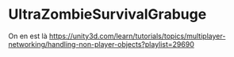 # UltraZombieSurvivalGrabuge


On en est là 
https://unity3d.com/learn/tutorials/topics/multiplayer-networking/handling-non-player-objects?playlist=29690

